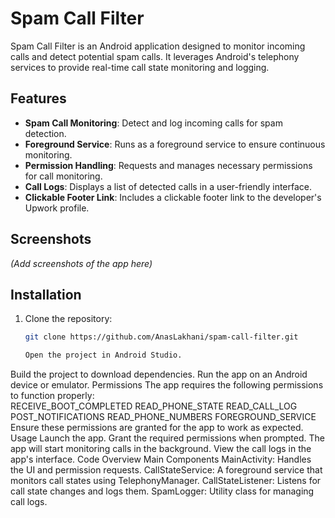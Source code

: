 # Spam Call Filter

Spam Call Filter is an Android application designed to monitor incoming calls and detect potential spam calls. It leverages Android's telephony services to provide real-time call state monitoring and logging.

## Features

- **Spam Call Monitoring**: Detect and log incoming calls for spam detection.
- **Foreground Service**: Runs as a foreground service to ensure continuous monitoring.
- **Permission Handling**: Requests and manages necessary permissions for call monitoring.
- **Call Logs**: Displays a list of detected calls in a user-friendly interface.
- **Clickable Footer Link**: Includes a clickable footer link to the developer's Upwork profile.

## Screenshots

*(Add screenshots of the app here)*

## Installation

1. Clone the repository:
   ```bash
   git clone https://github.com/AnasLakhani/spam-call-filter.git

   Open the project in Android Studio.
Build the project to download dependencies.
Run the app on an Android device or emulator.
Permissions
The app requires the following permissions to function properly:  
RECEIVE_BOOT_COMPLETED
READ_PHONE_STATE
READ_CALL_LOG
POST_NOTIFICATIONS
READ_PHONE_NUMBERS
FOREGROUND_SERVICE
Ensure these permissions are granted for the app to work as expected.  
Usage
Launch the app.
Grant the required permissions when prompted.
The app will start monitoring calls in the background.
View the call logs in the app's interface.
Code Overview
Main Components
MainActivity: Handles the UI and permission requests.
CallStateService: A foreground service that monitors call states using TelephonyManager.
CallStateListener: Listens for call state changes and logs them.
SpamLogger: Utility class for managing call logs.
